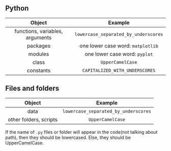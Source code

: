 ## Python
|              Object             |                Example               |
|:-------------------------------:|:------------------------------------:|
| functions, variables, arguments | `lowercase_separated_by_underscores` |
| packages                        | one lower case word: `matplotlib`    |
| modules                         | one lower case word: `pyplot`        |
| class                           | `UpperCamelCase`                     |
| constants                       | `CAPITALIZED_WITH_UNDERSCORES`       |

## Files and folders
|            Object            |                Example               |
|:----------------------------:|:------------------------------------:|
| data                         | `lowercase_separated_by_underscores` |
| other folders, scripts       | `UpperCamelCase`                     |

If the name of `.py` files or folder will appear in the code(not talking about path), then they should be lowercased. Else, they should be UpperCamelCase.